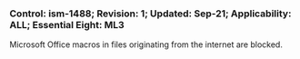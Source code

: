 ### Control: ism-1488; Revision: 1; Updated: Sep-21; Applicability: ALL; Essential Eight: ML3
<p>Microsoft Office macros in files originating from the internet are blocked.</p>
